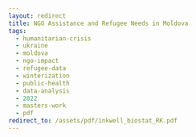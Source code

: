 ```yaml
---
layout: redirect
title: NGO Assistance and Refugee Needs in Moldova
tags:
  - humanitarian-crisis
  - ukraine
  - moldova
  - ngo-impact
  - refugee-data
  - winterization
  - public-health
  - data-analysis
  - 2022
  - masters-work
  - pdf
redirect_to: /assets/pdf/inkwell_biostat_RK.pdf
---
```

